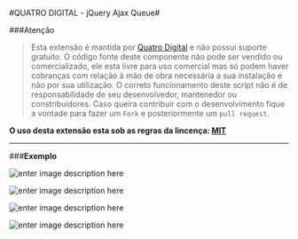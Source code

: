 #QUATRO DIGITAL - jQuery Ajax Queue#

###Atenção
> Esta extensão é mantida por [Quatro Digital](http://www.quatrodigital.com.br) e não possui suporte gratuito.
> O código fonte deste componente não pode ser vendido ou comercializado, ele esta livre para uso comercial mas só podem haver cobranças com relação à mão de obra necessária a sua instalação e não por sua utilização.
> O correto funcionamento deste script não é de responsabilidade de seu desenvolvedor, mantenedor ou constribuidores.
> Caso queira contribuir com o desenvolvimento fique a vontade para fazer um `Fork` e posteriormente um `pull request`.

**O uso desta extensão esta sob as regras da lincença: [MIT](http://pt.wikipedia.org/wiki/Licen%C3%A7a_MIT)**

----------

###**Exemplo**


![enter image description here](https://cdn.rawgit.com/QuatroDigital/Quatro-Digital---jQuery-Ajax-Queue/8b9ff8f0/img/exemplo-ajax-1.png)

![enter image description here](https://cdn.rawgit.com/QuatroDigital/Quatro-Digital---jQuery-Ajax-Queue/6a4275c3/img/exemplo-ajax-3.png)

![enter image description here](https://cdn.rawgit.com/QuatroDigital/Quatro-Digital---jQuery-Ajax-Queue/8b9ff8f0/img/exemplo-ajax-1.png)

![enter image description here](https://cdn.rawgit.com/QuatroDigital/Quatro-Digital---jQuery-Ajax-Queue/6a4275c3/img/exemplo-ajax-4.png)

